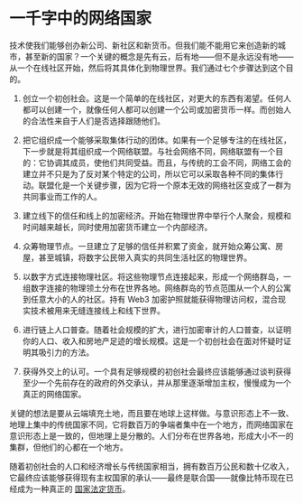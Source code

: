 # 一千字中的网络国家

技术使我们能够创办新公司、新社区和新货币。但我们能不能用它来创造新的城市，甚至新的国家？一个关键的概念是先有云，后有地——但不是永远没有地——从一个在线社区开始，然后将其具体化到物理世界。我们通过七个步骤达到这个目的。

1. 创立一个初创社会。这是一个简单的在线社区，对更大的东西有渴望。任何人都可以创建一个，就像任何人都可以创建一个公司或加密货币一样。而创始人的合法性来自于人们是否选择跟随他们。

2. 把它组织成一个能够采取集体行动的团体。如果有一个足够专注的在线社区，下一步就是将其组织成一个网络联盟。与社会网络不同，网络联盟有一个目的：它协调其成员，使他们共同受益。而且，与传统的工会不同，网络工会的建立并不只是为了反对某个特定的公司，所以它可以采取各种不同的集体行动。联盟化是一个关键步骤，因为它将一个原本无效的网络社区变成了一群为共同事业而工作的人。

3. 建立线下的信任和线上的加密经济。开始在物理世界中举行个人聚会，规模和时间越来越长，同时使用加密货币建立一个内部经济。

4. 众筹物理节点。一旦建立了足够的信任并积累了资金，就开始众筹公寓、房屋，甚至城镇，将数字公民带入真实的共同生活社区的物理世界。

5. 以数字方式连接物理社区。将这些物理节点连接起来，形成一个网络群岛，一组数字连接的物理领土分布在世界各地。网络群岛的节点范围从一个人的公寓到任意大小的人的社区。持有 Web3 加密护照就能获得物理访问权，混合现实技术被用来无缝连接线上和线下世界。

6. 进行链上人口普查。随着社会规模的扩大，进行加密审计的人口普查，以证明你的人口、收入和房地产足迹的增长规模。这是一个初创社会在面对怀疑时证明其吸引力的方法。

7. 获得外交上的认可。一个具有足够规模的初创社会最终应该能够通过谈判获得至少一个先前存在的政府的外交承认，并从那里逐渐增加主权，慢慢成为一个真正的网络国家。

关键的想法是要从云端填充土地，而且要在地球上这样做。与意识形态上不一致、地理上集中的传统国家不同，它将数百万的争端者集中在一个地方，而网络国家在意识形态上是一致的，但地理上是分散的。人们分布在世界各地，形成大小不一的集群，但他们的心都在一个地方。

随着初创社会的人口和经济增长与传统国家相当，拥有数百万公民和数十亿收入，它最终应该能够获得现有主权国家的承认——最终是联合国——就像比特币现在已经成为一种真正的 [国家法定货币](https://twitter.com/nayibbukele/status/1402507224916836352)。